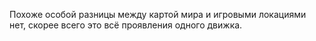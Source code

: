 Похоже особой разницы между картой мира и игровыми локациями нет, скорее всего это всё проявления одного движка.
